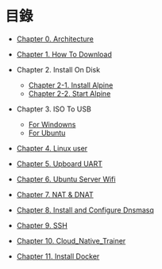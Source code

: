 # 目錄
-    [Chapter 0. Architecture](https://github.com/xuan103/Alpine_2021/blob/main/Documents/Chapter%200.%20Architecture.md)

-    [Chapter 1. How To Download](https://github.com/xuan103/Alpine_2021/blob/main/Documents/Chapter%201.%20How%20To%20Download.md)

-   Chapter 2. Install On Disk
    -   [Chapter 2-1. Install Alpine](https://github.com/xuan103/Alpine_2021/blob/main/Documents/Chapter%202-1.%20Install%20Alpine.md)
    -   [Chapter 2-2. Start Alpine](https://github.com/xuan103/Alpine_2021/blob/main/Documents/Chapter%202-2.%20Start%20Alpine.md)

-   Chapter 3. ISO To USB
    -   [For Windowns](https://github.com/xuan103/Alpine_2021/blob/main/Documents/Chapter%203.%20For%20Windowns.md)
    -   [For Ubuntu](https://github.com/xuan103/Alpine_2021/blob/main/Documents/Chapter%203.%20For%20Ubuntu.md)

-   [Chapter 4. Linux user](https://github.com/xuan103/Alpine_2021/blob/main/Documents/Chapter%204.%20Linux%20user.md)


-   [Chapter 5. Upboard UART](https://github.com/xuan103/Alpine_2021/blob/main/Documents/Chapter%205.%20Upboard%20UART.md)

-   [Chapter 6. Ubuntu Server Wifi](https://github.com/xuan103/Alpine_2021/blob/main/Documents/Chapter%206.%20Ubuntu%20Server%20Wifi.md)

-   [Chapter 7. NAT & DNAT](https://github.com/xuan103/Alpine_2021/blob/main/Documents/Chapter%207.%20NAT%20%26%20DNAT.md)

-   [Chapter 8. Install and Configure Dnsmasq](https://github.com/xuan103/Alpine_2021/blob/main/Documents/Chapter%208.%20Install%20and%20Configure%20Dnsmasq.md)

-   [Chapter 9. SSH](https://github.com/xuan103/Alpine_2021/blob/main/Documents/Chapter%209.%20SSH.md)

-   [Chapter 10. Cloud_Native_Trainer](https://github.com/xuan103/Alpine_2021/blob/main/Documents/Chapter%2010.%20Cloud_Native_Trainer.md)

-   [Chapter 11. Install Docker](https://github.com/xuan103/Alpine_2021/blob/main/Documents/Chapter%2011.%20Install%20Docker.md)